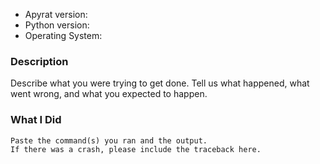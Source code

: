 * Apyrat version:
* Python version:
* Operating System:

### Description

Describe what you were trying to get done.
Tell us what happened, what went wrong, and what you expected to happen.

### What I Did

```text
Paste the command(s) you ran and the output.
If there was a crash, please include the traceback here.
```
